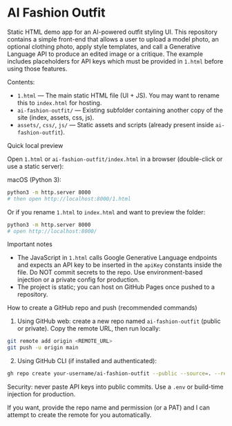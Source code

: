# AI Fashion Outfit

Static HTML demo app for an AI-powered outfit styling UI. This repository contains a simple front-end that allows a user to upload a model photo, an optional clothing photo, apply style templates, and call a Generative Language API to produce an edited image or a critique. The example includes placeholders for API keys which must be provided in `1.html` before using those features.

Contents:

- `1.html` — The main static HTML file (UI + JS). You may want to rename this to `index.html` for hosting.
- `ai-fashion-outfit/` — Existing subfolder containing another copy of the site (index, assets, css, js).
- `assets/`, `css/`, `js/` — Static assets and scripts (already present inside `ai-fashion-outfit`).

Quick local preview

Open `1.html` or `ai-fashion-outfit/index.html` in a browser (double-click or use a static server):

macOS (Python 3):

```bash
python3 -m http.server 8000
# then open http://localhost:8000/1.html
```

Or if you rename `1.html` to `index.html` and want to preview the folder:

```bash
python3 -m http.server 8000
# open http://localhost:8000/
```

Important notes

- The JavaScript in `1.html` calls Google Generative Language endpoints and expects an API key to be inserted in the `apiKey` constants inside the file. Do NOT commit secrets to the repo. Use environment-based injection or a private config for production.
- The project is static; you can host on GitHub Pages once pushed to a repository.

How to create a GitHub repo and push (recommended commands)

1) Using GitHub web: create a new repo named `ai-fashion-outfit` (public or private). Copy the remote URL, then run locally:

```bash
git remote add origin <REMOTE_URL>
git push -u origin main
```

2) Using GitHub CLI (if installed and authenticated):

```bash
gh repo create your-username/ai-fashion-outfit --public --source=. --remote=origin --push
```

Security: never paste API keys into public commits. Use a `.env` or build-time injection for production.

If you want, provide the repo name and permission (or a PAT) and I can attempt to create the remote for you automatically.
